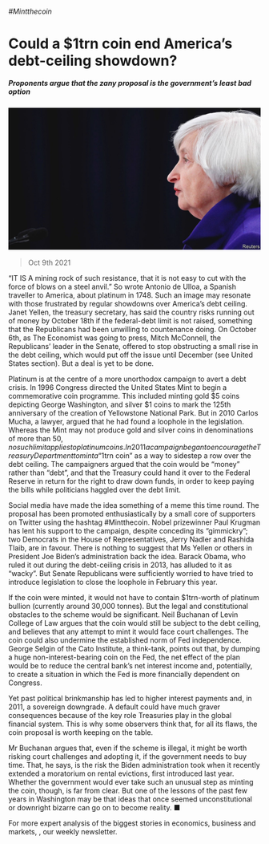 ###### #Mintthecoin

# Could a $1trn coin end America’s debt-ceiling showdown? 

##### Proponents argue that the zany proposal is the government’s least bad option 

![image](images/20211009_FNP001_0.jpg) 

> Oct 9th 2021 

“IT IS A mining rock of such resistance, that it is not easy to cut with the force of blows on a steel anvil.” So wrote Antonio de Ulloa, a Spanish traveller to America, about platinum in 1748. Such an image may resonate with those frustrated by regular showdowns over America’s debt ceiling. Janet Yellen, the treasury secretary, has said the country risks running out of money by October 18th if the federal-debt limit is not raised, something that the Republicans had been unwilling to countenance doing. On October 6th, as The Economist was going to press, Mitch McConnell, the Republicans’ leader in the Senate, offered to stop obstructing a small rise in the debt ceiling, which would put off the issue until December (see United States section). But a deal is yet to be done.

Platinum is at the centre of a more unorthodox campaign to avert a debt crisis. In 1996 Congress directed the United States Mint to begin a commemorative coin programme. This included minting gold $5 coins depicting George Washington, and silver $1 coins to mark the 125th anniversary of the creation of Yellowstone National Park. But in 2010 Carlos Mucha, a lawyer, argued that he had found a loophole in the legislation. Whereas the Mint may not produce gold and silver coins in denominations of more than $50, no such limit applies to platinum coins. In 2011 a campaign began to encourage the Treasury Department to mint a “$1trn coin” as a way to sidestep a row over the debt ceiling. The campaigners argued that the coin would be “money” rather than “debt”, and that the Treasury could hand it over to the Federal Reserve in return for the right to draw down funds, in order to keep paying the bills while politicians haggled over the debt limit.


Social media have made the idea something of a meme this time round. The proposal has been promoted enthusiastically by a small core of supporters on Twitter using the hashtag #Mintthecoin. Nobel prizewinner Paul Krugman has lent his support to the campaign, despite conceding its “gimmickry”; two Democrats in the House of Representatives, Jerry Nadler and Rashida Tlaib, are in favour. There is nothing to suggest that Ms Yellen or others in President Joe Biden’s administration back the idea. Barack Obama, who ruled it out during the debt-ceiling crisis in 2013, has alluded to it as “wacky”. But Senate Republicans were sufficiently worried to have tried to introduce legislation to close the loophole in February this year.

If the coin were minted, it would not have to contain $1trn-worth of platinum bullion (currently around 30,000 tonnes). But the legal and constitutional obstacles to the scheme would be significant. Neil Buchanan of Levin College of Law argues that the coin would still be subject to the debt ceiling, and believes that any attempt to mint it would face court challenges. The coin could also undermine the established norm of Fed independence. George Selgin of the Cato Institute, a think-tank, points out that, by dumping a huge non-interest-bearing coin on the Fed, the net effect of the plan would be to reduce the central bank’s net interest income and, potentially, to create a situation in which the Fed is more financially dependent on Congress.

Yet past political brinkmanship has led to higher interest payments and, in 2011, a sovereign downgrade. A default could have much graver consequences because of the key role Treasuries play in the global financial system. This is why some observers think that, for all its flaws, the coin proposal is worth keeping on the table.

Mr Buchanan argues that, even if the scheme is illegal, it might be worth risking court challenges and adopting it, if the government needs to buy time. That, he says, is the risk the Biden administration took when it recently extended a moratorium on rental evictions, first introduced last year. Whether the government would ever take such an unusual step as minting the coin, though, is far from clear. But one of the lessons of the past few years in Washington may be that ideas that once seemed unconstitutional or downright bizarre can go on to become reality. ■

For more expert analysis of the biggest stories in economics, business and markets, , our weekly newsletter.

